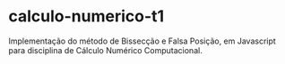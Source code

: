 # calculo-numerico-t1
Implementação do método de Bissecção e Falsa Posição, em Javascript para disciplina de Cálculo Numérico Computacional.
